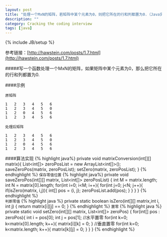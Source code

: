 ```yaml
---
layout: post
title: "处理一个MxN的矩阵，若矩阵中某个元素为0，则把它所在的行和列都置为0.（Java实现）"
description: ""
category: Cracking the coding interview
tags: [java]
---
```

{% include JB/setup %}

参考链接：[http://hawstein.com/posts/1.7.html](http://hawstein.com/posts/1.7.html)

#####写一个函数处理一个MxN的矩阵，如果矩阵中某个元素为0，那么把它所在的行和列都置为0.

####示例
    
`原矩阵`
    
    1   2   3   4   5   6
    1   2   3   4   5   0
    1   2   0   4   5   6
    1   2   3   4   5   6

`处理后矩阵`
    
    1   2   3   4   5   6
    1   2   3   4   5   0
    1   2   0   4   5   6
    1   2   3   4   5   6

####算法实现
{% highlight java%}
private void matrixConversion(int[][] matrix){
    List<int[]> zeroPosList = new ArrayList<int[]>();
    saveZeroPos(matrix, zeroPosList);
    setZero(matrix, zeroPosList);
}
{% endhighlight %}
`保存零值位置`
{% highlight java%}
private void saveZeroPos(int[][] matrix, List<int[]> zeroPosList) {
    int M = matrix.length;
    int N = matrix[0].length;
    for(int i=0; i<M; i++){
        for(int j=0; j<N; j++){
            if(isZero(matrix, i,j)){
                int[] pos = {i, j};
                zeroPosList.add(pos);
            }
        }
    }
}
{% endhighlight %}    
`判断零值`
{% highlight java %}
private static boolean isZero(int[][] matrix,int i, int j) {
    return matrix[i][j] == 0;
}
{% endhighlight %}
`置零`
{% highlight java %}
private static void setZero(int[][] matrix, List<int[]> zeroPos) {
    for(int[] pos : zeroPos){
        int i = pos[0];
        int j = pos[1];
        //水平置零
        for(int k=0; k<matrix[0].length; k++){
            matrix[i][k] = 0;
        }
        //垂直置零
        for(int k=0; k<matrix.length; k++){
            matrix[k][j] = 0;
        }
    }
}
{% endhighlight %}